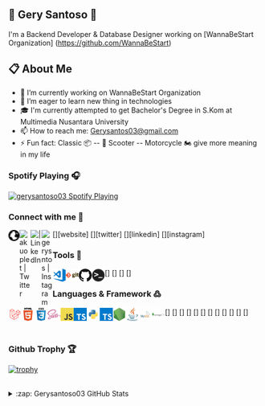 ## 🛵 Gery Santoso 🛵

I'm a Backend Developer & Database Designer working on [WannaBeStart Organization] (https://github.com/WannaBeStart)

## 📋 About Me

- 🔭 I’m currently working on WannaBeStart Organization
- 📡 I’m eager to learn new thing in technologies
- 🎓 I'm currently attempted to get Bachelor's Degree in S.Kom at Multimedia Nusantara University
- 📫 How to reach me: Gerysantos03@gmail.com
- ⚡ Fun fact: Classic 📦 -- 🛵 Scooter -- Motorcycle 🏍️ give more meaning in my life

### Spotify Playing 🎧

[<img src="https://now-playing-codestackr.vercel.app/api/spotify-playing" alt="gerysantoso03 Spotify Playing" width="350" />](https://open.spotify.com/user/gerysantos03)

### Connect with me 🔗

[<img align="left" alt="wannabestart.com" width="22px" src="https://raw.githubusercontent.com/iconic/open-iconic/master/svg/globe.svg" />][website]
[<img align="left" alt="akuoplet | Twitter" width="22px" src="https://cdn.jsdelivr.net/npm/simple-icons@v3/icons/twitter.svg" />][twitter]
[<img align="left" alt=" | LinkedIn" width="22px" src="https://cdn.jsdelivr.net/npm/simple-icons@v3/icons/linkedin.svg" />][linkedin]
[<img align="left" alt="gerysntos | Instagram" width="22px" src="https://cdn.jsdelivr.net/npm/simple-icons@v3/icons/instagram.svg" />][instagram]

### Tools 🧰

[<img align="left" alt="Visual Studio Code" width="26px" src="https://raw.githubusercontent.com/github/explore/80688e429a7d4ef2fca1e82350fe8e3517d3494d/topics/visual-studio-code/visual-studio-code.png" />]
[<img align="left" alt="Git" width="26px" src="https://raw.githubusercontent.com/github/explore/80688e429a7d4ef2fca1e82350fe8e3517d3494d/topics/git/git.png" />]
[<img align="left" alt="GitHub" width="26px" src="https://raw.githubusercontent.com/github/explore/78df643247d429f6cc873026c0622819ad797942/topics/github/github.png" />]
[<img align="left" alt="Terminal" width="26px" src="https://raw.githubusercontent.com/github/explore/80688e429a7d4ef2fca1e82350fe8e3517d3494d/topics/terminal/terminal.png" />]

### Languages & Framework ߷

[<img align="left" alt="Node.js" width="26px" src="https://raw.githubusercontent.com/github/explore/80688e429a7d4ef2fca1e82350fe8e3517d3494d/topics/laravel/laravel.png" />]
[<img align="left" alt="HTML5" width="26px" src="https://raw.githubusercontent.com/github/explore/80688e429a7d4ef2fca1e82350fe8e3517d3494d/topics/html/html.png" />]
[<img align="left" alt="CSS3" width="26px" src="https://raw.githubusercontent.com/github/explore/80688e429a7d4ef2fca1e82350fe8e3517d3494d/topics/css/css.png" />]
[<img align="left" alt="Sass" width="26px" src="https://raw.githubusercontent.com/github/explore/80688e429a7d4ef2fca1e82350fe8e3517d3494d/topics/sass/sass.png" />]
[<img align="left" alt="JavaScript" width="26px" src="https://raw.githubusercontent.com/github/explore/80688e429a7d4ef2fca1e82350fe8e3517d3494d/topics/javascript/javascript.png" />]
[<img align="left" alt="TypeScript" width="26px" src="https://raw.githubusercontent.com/github/explore/80688e429a7d4ef2fca1e82350fe8e3517d3494d/topics/typescript/typescript.png" />]
[<img align="left" alt="Sass" width="26px" src="https://raw.githubusercontent.com/github/explore/80688e429a7d4ef2fca1e82350fe8e3517d3494d/topics/python/python.png" />]
[<img align="left" alt="TypeScript" width="26px" src="https://raw.githubusercontent.com/github/explore/80688e429a7d4ef2fca1e82350fe8e3517d3494d/topics/typescript/typescript.png" />]
[<img align="left" alt="Node.js" width="26px" src="https://raw.githubusercontent.com/github/explore/80688e429a7d4ef2fca1e82350fe8e3517d3494d/topics/nodejs/nodejs.png" />]
[<img align="left" alt="Node.js" width="26px" src="https://raw.githubusercontent.com/github/explore/80688e429a7d4ef2fca1e82350fe8e3517d3494d/topics/java/java.png" />]
[<img align="left" alt="MySQL" width="26px" src="https://raw.githubusercontent.com/github/explore/80688e429a7d4ef2fca1e82350fe8e3517d3494d/topics/mysql/mysql.png" />]
[<img align="left" alt="MongoDB" width="26px" src="https://raw.githubusercontent.com/github/explore/80688e429a7d4ef2fca1e82350fe8e3517d3494d/topics/mongodb/mongodb.png" />]

<br />

### Github Trophy 🏆

[![trophy](https://github-profile-trophy.vercel.app/?username=gerysantoso03)](https://github.com/gerysantoso03/github-profile-trophy)

<br />

<details>
  <summary>:zap: Gerysantoso03 GitHub Stats</summary>

  <img align="left" alt="gerysantoso03's GitHub Stats" src="https://github-readme-stats.codestackr.vercel.app/api?username=gerysantoso03&show_icons=true&hide_border=true&theme=buery" />

</details>
